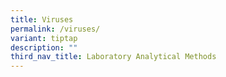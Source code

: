 ```yaml
---
title: Viruses
permalink: /viruses/
variant: tiptap
description: ""
third_nav_title: Laboratory Analytical Methods
---
```

